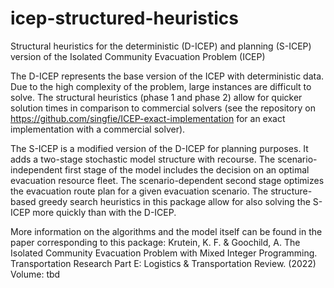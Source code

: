 # icep-structured-heuristics
Structural heuristics for the deterministic (D-ICEP) and planning (S-ICEP) version of the Isolated Community Evacuation Problem (ICEP)

The D-ICEP represents the base version of the ICEP with deterministic data. Due to the high complexity of the problem, large instances are difficult to solve. The structural heuristics (phase 1 and phase 2) allow for quicker solution times in comparison to commercial solvers (see the repository on https://github.com/singfie/ICEP-exact-implementation for an exact implementation with a commercial solver).

The S-ICEP is a modified version of the D-ICEP for planning purposes. It adds a two-stage stochastic model structure with recourse. The scenario-independent first stage of the model includes the decision on an optimal evacuation resource fleet. The scenario-dependent second stage optimizes the evacuation route plan for a given evacuation scenario. The structure-based greedy search heuristics in this package allow for also solving the S-ICEP more quickly than with the D-ICEP. 

More information on the algorithms and the model itself can be found in the paper corresponding to this package: 
Krutein, K. F. & Goochild, A. The Isolated Community Evacuation Problem with Mixed Integer Programming. Transportation Research Part E: Logistics & Transportation Review. (2022) Volume: tbd
